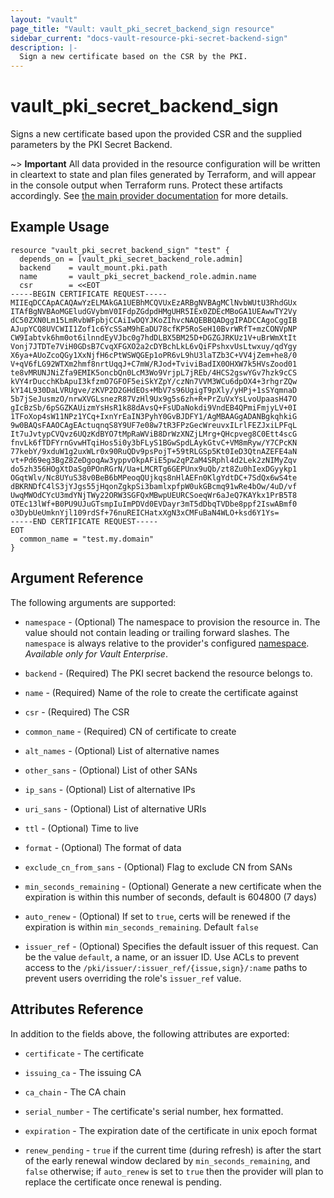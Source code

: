 ```yaml
---
layout: "vault"
page_title: "Vault: vault_pki_secret_backend_sign resource"
sidebar_current: "docs-vault-resource-pki-secret-backend-sign"
description: |-
  Sign a new certificate based on the CSR by the PKI.
---
```


# vault\_pki\_secret\_backend\_sign

Signs a new certificate based upon the provided CSR and the supplied parameters by the PKI Secret Backend.

~> **Important** All data provided in the resource configuration will be
written in cleartext to state and plan files generated by Terraform, and
will appear in the console output when Terraform runs. Protect these
artifacts accordingly. See
[the main provider documentation](../index.html)
for more details.

## Example Usage

```hcl
resource "vault_pki_secret_backend_sign" "test" {
  depends_on = [vault_pki_secret_backend_role.admin]
  backend    = vault_mount.pki.path
  name       = vault_pki_secret_backend_role.admin.name
  csr        = <<EOT
-----BEGIN CERTIFICATE REQUEST-----
MIIEqDCCApACAQAwYzELMAkGA1UEBhMCQVUxEzARBgNVBAgMClNvbWUtU3RhdGUx
ITAfBgNVBAoMGEludGVybmV0IFdpZGdpdHMgUHR5IEx0ZDEcMBoGA1UEAwwTY2Vy
dC50ZXN0Lm15LmRvbWFpbjCCAiIwDQYJKoZIhvcNAQEBBQADggIPADCCAgoCggIB
AJupYCQ8UVCWII1Zof1c6YcSSaM9hEaDU78cfKP5RoSeH10BvrWRfT+mzCONVpNP
CW9Iabtvk6hm0ot6ilnndEyVJbc0g7hdDLBX5BM25D+DGZGJRKUz1V+uBrWmXtIt
Vonj7JTDTe7ViH0GDsB7CvqXFGXO2a2cDYBchLkL6vQiFPshxvUsLtwxuy/qdYgy
X6ya+AUoZcoQGy1XxNjfH6cPtWSWQGEp1oPR6vL9hU3laTZb3C+VV4jZem+he8/0
V+qV6fLG92WTXm2hmf8nrtUqqJ+C7mW/RJod+TviviBadIX0OHXW7k5HVsZood01
te8vMRUNJNiZfa9EMIK5oncbQn0LcM3Wo9VrjpL7jREb/4HCS2gswYGv7hzk9cCS
kVY4rDucchKbApuI3kfzmO7GFOF5eiSkYZpY/czNn7VVM3WCu6dpOX4+3rhgrZQw
kY14L930DaLVRUgve/zKVP2D2GHdEOs+MbV7s96UgigT9pXly/yHPj+1sSYqmnaD
5b7jSeJusmzO/nrwXVGLsnezR87VzHl9Ux9g5s6zh+R+PrZuVxYsLvoUpaasH47O
gIcBzSb/6pSGZKAUizmYsHsR1k88dAvsQ+FsUDaNokdi9VndEB4QPmiFmjyLV+0I
1TFoXop4sW11NPz1YCq+IxnYrEaIN3PyhY0GvBJDFY1/AgMBAAGgADANBgkqhkiG
9w0BAQsFAAOCAgEActuqnqS8Y9UF7e08w7tR3FPzGecWreuvxILrlFEZJxiLPFqL
It7uJvtypCVQvz6UQzKdBYO7tMpRaWViB8DrWzXNZjLMrg+QHcpveg8C0Ett4scG
fnvLk6fTDFYrnGvwHTqiHos5i0y3bFLyS1BGwSpdLAykGtvC+VM8mRyw/Y7CPcKN
77kebY/9xduW1g2uxWLr0x90RuQDv9psPojT+59tRLGSp5Kt0IeD3QtnAZEFE4aN
vt+Pd69eg3BgZ8ZeDgoqAw3yppvOkpAFiE5pw2qPZaM4SRphl4d2Lek2zNIMyZqv
do5zh356HOgXtDaSg0POnRGrN/Ua+LMCRTg6GEPUnx9uQb/zt8Zu0hIexDGyykp1
OGqtWlv/Nc8UYuS38v0BeB6bMPeoqQUjkqs8nHlAEFn0KlgYdtDC+7SdQx6wS4te
dBKRNDfC4lS3jYJgs55jHqonZgkpSi3bamlxpfpW0ukGBcmq91wRe4bOw/4uD/vf
UwqMWOdCYcU3mdYNjTWy22ORW3SGFQxMBwpUEURCSoeqWr6aJeQ7KAYkx1PrB5T8
OTEc13lWf+B0PU9UJuGTsmpIuImPDVd0EVDayr3mT5dDbqTVDbe8ppf2IswABmf0
o3DybUeUmknYjl109rdSf+76nuREICHatxXgN3xCMFuBaN4WLO+ksd6Y1Ys=
-----END CERTIFICATE REQUEST-----
EOT
  common_name = "test.my.domain"
}
```

## Argument Reference

The following arguments are supported:

* `namespace` - (Optional) The namespace to provision the resource in.
  The value should not contain leading or trailing forward slashes.
  The `namespace` is always relative to the provider's configured [namespace](/docs/providers/vault#namespace).
   *Available only for Vault Enterprise*.

* `backend` - (Required) The PKI secret backend the resource belongs to.

* `name` - (Required) Name of the role to create the certificate against

* `csr` - (Required) The CSR

* `common_name` - (Required) CN of certificate to create

* `alt_names` - (Optional) List of alternative names

* `other_sans` - (Optional) List of other SANs

* `ip_sans` - (Optional) List of alternative IPs

* `uri_sans` - (Optional) List of alternative URIs

* `ttl` - (Optional) Time to live

* `format` - (Optional) The format of data

* `exclude_cn_from_sans` - (Optional) Flag to exclude CN from SANs

* `min_seconds_remaining` - (Optional) Generate a new certificate when the expiration is within this number of seconds, default is 604800 (7 days)

* `auto_renew` - (Optional) If set to `true`, certs will be renewed if the expiration is within `min_seconds_remaining`. Default `false`

* `issuer_ref` - (Optional) Specifies the default issuer of this request. Can
  be the value `default`, a name, or an issuer ID. Use ACLs to prevent access to
  the `/pki/issuer/:issuer_ref/{issue,sign}/:name` paths to prevent users
  overriding the role's `issuer_ref` value.

## Attributes Reference

In addition to the fields above, the following attributes are exported:

* `certificate` - The certificate

* `issuing_ca` - The issuing CA

* `ca_chain` - The CA chain

* `serial_number` - The certificate's serial number, hex formatted.

* `expiration` - The expiration date of the certificate in unix epoch format

* `renew_pending` - `true` if the current time (during refresh) is after the start of the early renewal window declared by `min_seconds_remaining`, and `false` otherwise; if `auto_renew` is set to `true` then the provider will plan to replace the certificate once renewal is pending.

